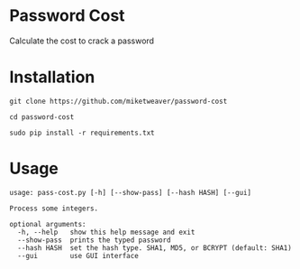 # Password Cost
Calculate the cost to crack a password

# Installation

`git clone https://github.com/miketweaver/password-cost`

`cd password-cost`

`sudo pip install -r requirements.txt`

# Usage

```
usage: pass-cost.py [-h] [--show-pass] [--hash HASH] [--gui]

Process some integers.

optional arguments:
  -h, --help   show this help message and exit
  --show-pass  prints the typed password
  --hash HASH  set the hash type. SHA1, MD5, or BCRYPT (default: SHA1)
  --gui        use GUI interface
```
